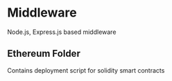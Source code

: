 # Middleware
Node.js, Express.js based middleware


## Ethereum Folder
Contains deployment script for solidity smart contracts
